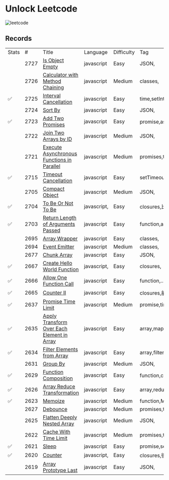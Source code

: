 # Unlock Leetcode 

![leetcode](https://miro.medium.com/v2/resize:fit:500/0*SWOk6LWIbav_5kas.png)

## Records
  
   <table>
      <tr>
         <td data-header="Stats">Stats</td>
         <td data-header="#">#</td>
         <td data-header="Title">Title</td>
         <td data-header="Language">Language</td>
         <td data-header="Difficulty">Difficulty</td>
         <td data-header="Tag">Tag</td>
      </tr>
      <tr data-problem="2727">
         <td data-header="Stats"></td>
         <td data-header="#">2727</td>
         <td data-header="Title">
            <a href="https://github.com/wwwchendev/UNLOCK-Leetcode/blob/main/problems/2727/README.md">Is Object Empty</a>
         </td>
         <td data-header="Language">javascript</td>
         <td data-header="Difficulty">Easy</td>
         <td data-header="Tag">JSON,</td>
      </tr>
      <tr data-problem="2726">
         <td data-header="Stats"></td>
         <td data-header="#">2726</td>
         <td data-header="Title">
            <a href="https://github.com/wwwchendev/UNLOCK-Leetcode/blob/main/problems/2726/README.md">Calculator with Method Chaining</a>
         </td>
         <td data-header="Language">javascript</td>
         <td data-header="Difficulty">Medium</td>
         <td data-header="Tag">classes,</td>
      </tr>
      <tr data-problem="2725">
         <td data-header="Stats"> ✅</td>
         <td data-header="#">2725</td>
         <td data-header="Title">
            <a href="https://github.com/wwwchendev/UNLOCK-Leetcode/blob/main/problems/2725/README.md">Interval Cancellation</a>
         </td>
         <td data-header="Language">javascript</td>
         <td data-header="Difficulty">Easy</td>
         <td data-header="Tag">time,setInterval</td>
      </tr>
      <tr data-problem="2724">
         <td data-header="Stats"></td>
         <td data-header="#">2724</td>
         <td data-header="Title">
            <a href="https://github.com/wwwchendev/UNLOCK-Leetcode/blob/main/problems/2724/README.md">Sort By</a>
         </td>
         <td data-header="Language">javascript</td>
         <td data-header="Difficulty">Easy</td>
         <td data-header="Tag">JSON,</td>
      </tr>
      <tr data-problem="2723">
         <td data-header="Stats"> ✅
         </td>
         <td data-header="#"> 2723
         </td>
         <td data-header="Title">
            <a href="https://github.com/wwwchendev/UNLOCK-Leetcode/blob/main/problems/2723/README.md">
               Add Two Promises
            </a>
         </td>
         <td data-header="Language"> javascript
         </td>
         <td data-header="Difficulty"> Easy
         </td>
         <td data-header="Tag"> promise,async/await,解構賦值,reduce
         </td>
      </tr>
      <tr data-problem="2722">
         <td data-header="Stats"></td>
         <td data-header="#">2722</td>
         <td data-header="Title">
            <a href="https://github.com/wwwchendev/UNLOCK-Leetcode/blob/main/problems/2722/README.md">Join Two Arrays by ID</a>
         </td>
         <td data-header="Language">javascript</td>
         <td data-header="Difficulty">Medium</td>
         <td data-header="Tag">JSON,</td>
      </tr>
      <tr data-problem="2721">
         <td data-header="Stats"></td>
         <td data-header="#">2721</td>
         <td data-header="Title">
            <a href="https://github.com/wwwchendev/UNLOCK-Leetcode/blob/main/problems/2721/README.md">Execute Asynchronous Functions in Parallel</a>
         </td>
         <td data-header="Language">javascript</td>
         <td data-header="Difficulty">Medium</td>
         <td data-header="Tag">promises,time,</td>
      </tr>
      <tr data-problem="2715">
         <td data-header="Stats"> ✅</td>
         <td data-header="#">2715</td>
         <td data-header="Title">
            <a href="https://github.com/wwwchendev/UNLOCK-Leetcode/blob/main/problems/2715/README.md">Timeout Cancellation</a>
         </td>
         <td data-header="Language">javascript</td>
         <td data-header="Difficulty">Easy</td>
         <td data-header="Tag">setTimeout,clearTimeout</td>
      </tr>
      <tr data-problem="2705">
         <td data-header="Stats"></td>
         <td data-header="#">2705</td>
         <td data-header="Title">
            <a href="https://github.com/wwwchendev/UNLOCK-Leetcode/blob/main/problems/2705/README.md">Compact Object</a>
         </td>
         <td data-header="Language">javascript</td>
         <td data-header="Difficulty">Medium</td>
         <td data-header="Tag">JSON,</td>
      </tr>
      <tr data-problem="2704">
         <td data-header="Stats"> ✅
         </td>
         <td data-header="#"> 2704
         </td>
         <td data-header="Title">
            <a href="https://github.com/wwwchendev/UNLOCK-Leetcode/blob/main/problems/2704/README.md">
               To Be Or Not To Be
            </a>
         </td>
         <td data-header="Language"> javascript,
         </td>
         <td data-header="Difficulty"> Easy
         </td>
         <td data-header="Tag"> closures,比較運算符,邏輯運算子
         </td>
      </tr>
      <tr data-problem="2703">
         <td data-header="Stats"> ✅
         </td>
         <td data-header="#"> 2703
         </td>
         <td data-header="Title">
            <a href="https://github.com/wwwchendev/UNLOCK-Leetcode/blob/main/problems/2703/README.md">
               Return Length of Arguments Passed
            </a>
         </td>
         <td data-header="Language"> javascript
         </td>
         <td data-header="Difficulty"> Easy
         </td>
         <td data-header="Tag"> function,arguments
         </td>
      </tr>
      <tr data-problem="2695">
         <td data-header="Stats"></td>
         <td data-header="#">2695</td>
         <td data-header="Title">
            <a href="https://github.com/wwwchendev/UNLOCK-Leetcode/blob/main/problems/2695/README.md">Array Wrapper</a>
         </td>
         <td data-header="Language">javascript</td>
         <td data-header="Difficulty">Easy</td>
         <td data-header="Tag">classes,</td>
      </tr>
      <tr data-problem="2694">
         <td data-header="Stats"></td>
         <td data-header="#">2694</td>
         <td data-header="Title">
            <a href="https://github.com/wwwchendev/UNLOCK-Leetcode/blob/main/problems/2694/README.md">Event Emitter</a>
         </td>
         <td data-header="Language">javascript</td>
         <td data-header="Difficulty">Medium</td>
         <td data-header="Tag">classes,</td>
      </tr>
      <tr data-problem="2677">
         <td data-header="Stats"></td>
         <td data-header="#">2677</td>
         <td data-header="Title">
            <a href="https://github.com/wwwchendev/UNLOCK-Leetcode/blob/main/problems/2677/README.md">Chunk Array</a>
         </td>
         <td data-header="Language">javascript</td>
         <td data-header="Difficulty">Easy</td>
         <td data-header="Tag">JSON,</td>
      </tr>
      <tr data-problem="2667">
         <td data-header="Stats"> ✅
         </td>
         <td data-header="#"> 2667
         </td>
         <td data-header="Title">
            <a href="https://github.com/wwwchendev/UNLOCK-Leetcode/blob/main/problems/2667/README.md">
               Create Hello World Function
            </a>
         </td>
         <td data-header="Language"> javascript,
         </td>
         <td data-header="Difficulty"> Easy
         </td>
         <td data-header="Tag"> closures,
         </td>
      </tr>
      <tr data-problem="2666">
         <td data-header="Stats"> ✅
         </td>
         <td data-header="#"> 2666
         </td>
         <td data-header="Title">
            <a href="https://github.com/wwwchendev/UNLOCK-Leetcode/blob/main/problems/2666/README.md">
               Allow One Function Call
            </a>
         </td>
         <td data-header="Language"> javascript
         </td>
         <td data-header="Difficulty"> Easy
         </td>
         <td data-header="Tag"> function,...args,
         </td>
      </tr>
      <tr data-problem="2665">
         <td data-header="Stats"> ✅
         </td>
         <td data-header="#"> 2665
         </td>
         <td data-header="Title">
            <a href="https://github.com/wwwchendev/UNLOCK-Leetcode/blob/main/problems/2665/README.md">
               Counter II
            </a>
         </td>
         <td data-header="Language"> javascript
         </td>
         <td data-header="Difficulty"> Easy
         </td>
         <td data-header="Tag"> closures,前置遞增運算子
         </td>
      </tr>
      <tr data-problem="2637">
         <td data-header="Stats"> ✅</td>
         <td data-header="#">2637</td>
         <td data-header="Title">
            <a href="https://github.com/wwwchendev/UNLOCK-Leetcode/blob/main/problems/2637/README.md">Promise Time Limit</a>
         </td>
         <td data-header="Language">javascript</td>
         <td data-header="Difficulty">Medium</td>
         <td data-header="Tag">promise,time,Promise.race(),then</td>
      </tr>
      <tr data-problem="2635">
         <td data-header="Stats"> ✅
         </td>
         <td data-header="#"> 2635
         </td>
         <td data-header="Title">
            <a href="https://github.com/wwwchendev/UNLOCK-Leetcode/blob/main/problems/2635/README.md">
               Apply Transform Over Each Element in Array
            </a>
         </td>
         <td data-header="Language"> javascript
         </td>
         <td data-header="Difficulty"> Easy
         </td>
         <td data-header="Tag"> array,map
         </td>
      </tr>
      <tr data-problem="2634">
         <td data-header="Stats"> ✅
         </td>
         <td data-header="#"> 2634
         </td>
         <td data-header="Title">
            <a href="https://github.com/wwwchendev/UNLOCK-Leetcode/blob/main/problems/2634/README.md">
               Filter Elements from Array
            </a>
         </td>
         <td data-header="Language"> javascript
         </td>
         <td data-header="Difficulty"> Easy
         </td>
         <td data-header="Tag"> array,filter
         </td>
      </tr>
      <tr data-problem="2631">
         <td data-header="Stats"></td>
         <td data-header="#">2631</td>
         <td data-header="Title">
            <a href="https://github.com/wwwchendev/UNLOCK-Leetcode/blob/main/problems/2631/README.md">Group By</a>
         </td>
         <td data-header="Language">javascript</td>
         <td data-header="Difficulty">Medium</td>
         <td data-header="Tag">JSON,</td>
      </tr>
      <tr data-problem="2629">
         <td data-header="Stats"> ✅
         </td>
         <td data-header="#"> 2629
         </td>
         <td data-header="Title">
            <a href="https://github.com/wwwchendev/UNLOCK-Leetcode/blob/main/problems/2629/README.md">
               Function Composition
            </a>
         </td>
         <td data-header="Language"> javascript
         </td>
         <td data-header="Difficulty"> Easy
         </td>
         <td data-header="Tag"> function,compose,for遞減,reduceRight
         </td>
      </tr>
      <tr data-problem="2626">
         <td data-header="Stats"> ✅
         </td>
         <td data-header="#"> 2626
         </td>
         <td data-header="Title">
            <a href="https://github.com/wwwchendev/UNLOCK-Leetcode/blob/main/problems/2626/README.md">
               Array Reduce Transformation
            </a>
         </td>
         <td data-header="Language"> javascript
         </td>
         <td data-header="Difficulty"> Easy
         </td>
         <td data-header="Tag"> array,reduce
         </td>
      </tr>
      <tr data-problem="2623">
         <td data-header="Stats"> ✅
         </td>
         <td data-header="#"> 2623
         </td>
         <td data-header="Title">
            <a href="https://github.com/wwwchendev/UNLOCK-Leetcode/blob/main/problems/2623/README.md">
               Memoize
            </a>
         </td>
         <td data-header="Language"> javascript
         </td>
         <td data-header="Difficulty"> Medium
         </td>
         <td data-header="Tag"> function,Map,JSON,Cache,memoization
         </td>
      </tr>
      <tr data-problem="2627">
         <td data-header="Stats"></td>
         <td data-header="#">2627</td>
         <td data-header="Title">
            <a href="https://github.com/wwwchendev/UNLOCK-Leetcode/blob/main/problems/2627/README.md">Debounce</a>
         </td>
         <td data-header="Language">javascript</td>
         <td data-header="Difficulty">Medium</td>
         <td data-header="Tag">promises,time,</td>
      </tr>
      <tr data-problem="2625">
         <td data-header="Stats"></td>
         <td data-header="#">2625</td>
         <td data-header="Title">
            <a href="https://github.com/wwwchendev/UNLOCK-Leetcode/blob/main/problems/2625/README.md">Flatten Deeply Nested Array</a>
         </td>
         <td data-header="Language">javascript</td>
         <td data-header="Difficulty">Medium</td>
         <td data-header="Tag">JSON,</td>
      </tr>
      <tr data-problem="2622">
         <td data-header="Stats"></td>
         <td data-header="#">2622</td>
         <td data-header="Title">
            <a href="https://github.com/wwwchendev/UNLOCK-Leetcode/blob/main/problems/2622/README.md">Cache With Time Limit</a>
         </td>
         <td data-header="Language">javascript</td>
         <td data-header="Difficulty">Medium</td>
         <td data-header="Tag">promises,time,</td>
      </tr>
      <tr data-problem="2621">
         <td data-header="Stats"> ✅</td>
         <td data-header="#">2621</td>
         <td data-header="Title">
            <a href="https://github.com/wwwchendev/UNLOCK-Leetcode/blob/main/problems/2621/README.md">Sleep</a>
         </td>
         <td data-header="Language">javascript</td>
         <td data-header="Difficulty">Easy</td>
         <td data-header="Tag">promise,setTimeout,async/await</td>
      </tr>
      <tr data-problem="2620">
         <td data-header="Stats"> ✅
         </td>
         <td data-header="#"> 2620
         </td>
         <td data-header="Title">
            <a href="https://github.com/wwwchendev/UNLOCK-Leetcode/blob/main/problems/2620/README.md">
               Counter
            </a>
         </td>
         <td data-header="Language"> javascript,
         </td>
         <td data-header="Difficulty"> Easy
         </td>
         <td data-header="Tag"> closures,後置遞增運算子
         </td>
      </tr>
      <tr data-problem="2619">
         <td data-header="Stats"></td>
         <td data-header="#">2619</td>
         <td data-header="Title">
            <a href="https://github.com/wwwchendev/UNLOCK-Leetcode/blob/main/problems/2619/README.md">Array Prototype Last</a>
         </td>
         <td data-header="Language">javascript</td>
         <td data-header="Difficulty">Easy</td>
         <td data-header="Tag">JSON,</td>
      </tr>

   </table>



